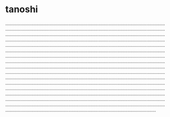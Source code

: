 # tanoshi

.....................................................................................................................................................................................................................................................................................................................................................................................................................................................................................................................................................................................................................................................................................................................................................................................................................................................................................................................................................................................................................................................................................................................................................................................................................................................................................................................................................................................................................................................................................................................................................................................................................................................................................................................................................................................................................................................................................................................................................................................................................................................................................................................................................................................